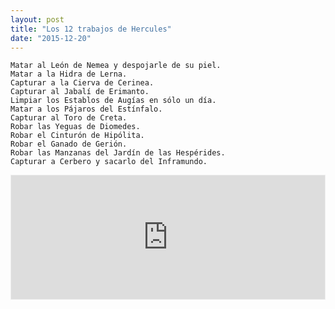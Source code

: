 ```yaml
---
layout: post
title: "Los 12 trabajos de Hercules"
date: "2015-12-20"
---
```



    Matar al León de Nemea y despojarle de su piel.
    Matar a la Hidra de Lerna.
    Capturar a la Cierva de Cerinea.
    Capturar al Jabalí de Erimanto.
    Limpiar los Establos de Augías en sólo un día.
    Matar a los Pájaros del Estínfalo.
    Capturar al Toro de Creta.
    Robar las Yeguas de Diomedes.
    Robar el Cinturón de Hipólita.
    Robar el Ganado de Gerión.
    Robar las Manzanas del Jardín de las Hespérides.
    Capturar a Cerbero y sacarlo del Inframundo.

<iframe id='audio_2714494' frameborder='0' allowfullscreen='' scrolling='no' height='200' style='border:1px solid #EEE; box-sizing:border-box; width:100%;' src="https://www.ivoox.com/player_ej_2714494_4_1.html?c1=ff6600"></iframe>
